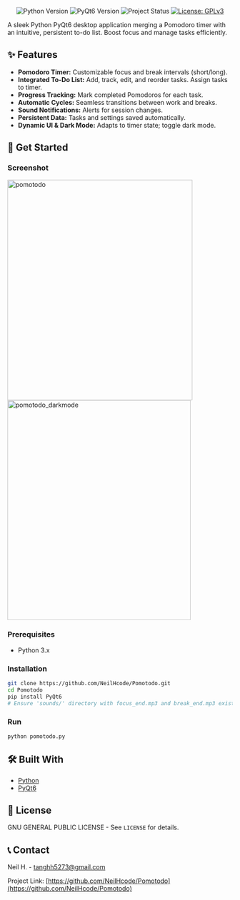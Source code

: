 <p align="center">
  <img src="https://img.shields.io/badge/Python-3.x-blue.svg" alt="Python Version">
  <img src="https://img.shields.io/badge/PyQt6-v6.x-green.svg" alt="PyQt6 Version">
  <img src="https://img.shields.io/badge/Status-Active-brightgreen" alt="Project Status">
  <a href="LICENSE"><img src="https://img.shields.io/badge/License-GPLv3-blue.svg" alt="License: GPLv3"></a>
</p>

A sleek Python PyQt6 desktop application merging a Pomodoro timer with an intuitive, persistent to-do list. Boost focus and manage tasks efficiently.

## ✨ Features

*   **Pomodoro Timer:** Customizable focus and break intervals (short/long).
*   **Integrated To-Do List:** Add, track, edit, and reorder tasks. Assign tasks to timer.
*   **Progress Tracking:** Mark completed Pomodoros for each task.
*   **Automatic Cycles:** Seamless transitions between work and breaks.
*   **Sound Notifications:** Alerts for session changes.
*   **Persistent Data:** Tasks and settings saved automatically.
*   **Dynamic UI & Dark Mode:** Adapts to timer state; toggle dark mode.

## 🚀 Get Started

### Screenshot

<img width="414" height="494" alt="pomotodo" src="https://github.com/user-attachments/assets/3de9d1ef-0980-4430-b128-f070cbf89f80" /><img width="410" height="493" alt="pomotodo_darkmode" src="https://github.com/user-attachments/assets/a4f1aba6-ce8d-44ce-94c8-ba0b8fadec83" />


### Prerequisites

*   Python 3.x
  
### Installation

```bash
git clone https://github.com/NeilHcode/Pomotodo.git
cd Pomotodo
pip install PyQt6
# Ensure 'sounds/' directory with focus_end.mp3 and break_end.mp3 exists.
```
### 

### Run

```bash
python pomotodo.py
```

## 🛠️ Built With

*   [Python](https://www.python.org/)
*   [PyQt6](https://doc.qt.io/qtforpython/)

## 📄 License

GNU GENERAL PUBLIC LICENSE - See `LICENSE` for details.

## 📞 Contact

Neil H. - tanghh5273@gmail.com

Project Link: [https://github.com/NeilHcode/Pomotodo](https://github.com/NeilHcode/Pomotodo)
